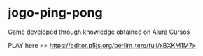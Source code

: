 # jogo-ping-pong
Game developed through knowledge obtained on Alura Cursos

PLAY here >> https://editor.p5js.org/berlim_tere/full/xBXKM1M7x
